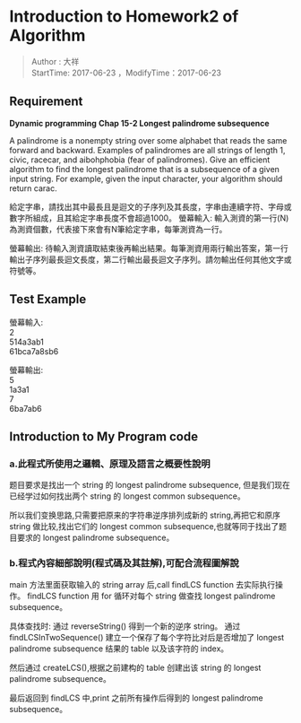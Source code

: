 # Introduction to Homework2 of Algorithm
> Author : 大祥  
> StartTime: 2017-06-23 ，ModifyTime：2017-06-23

## Requirement
**Dynamic programming**
**Chap 15-2 Longest palindrome subsequence**

A palindrome is a nonempty string over some alphabet that reads the same forward and backward. Examples of palindromes are all strings of length 1, civic, racecar, and aibohphobia (fear of palindromes). Give an efficient algorithm to find the longest palindrome that is a subsequence of a given input string. For example, given the input character, your algorithm should return carac.

給定字串，請找出其中最長且是迴文的子序列及其長度，字串由連續字符、字母或數字所組成，且其給定字串長度不會超過1000。
螢幕輸入:
輸入測資的第一行(N)為測資個數，代表接下來會有N筆給定字串，每筆測資為一行。

螢幕輸出:
待輸入測資讀取結束後再輸出結果。每筆測資用兩行輸出答案，第一行輸出子序列最長迴文長度，第二行輸出最長迴文子序列。請勿輸出任何其他文字或符號等。

## Test Example
螢幕輸入:   
2    
514a3ab1    
61bca7a8sb6  

螢幕輸出:  
5  
1a3a1  
7  
6ba7ab6  

## Introduction to My Program code
### a.此程式所使用之邏輯、原理及語言之概要性說明
题目要求是找出一个 string 的 longest palindrome subsequence, 但是我们现在已经学过如何找出两个 string 的 longest common subsequence。

所以我们变换思路,只需要把原来的字符串逆序排列成新的 string,再把它和原序 string 做比较,找出它们的 longest common subsequence,也就等同于找出了题目要求的 longest palindrome subsequence。

### b.程式內容細部說明(程式碼及其註解),可配合流程圖解說
main 方法里面获取输入的 string array 后,call findLCS function 去实际执行操作。
findLCS function 用 for 循环对每个 string 做查找 longest palindrome
subsequence。

具体查找时:
通过 reverseString() 得到一个新的逆序 string。
通过 findLCSInTwoSequence() 建立一个保存了每个字符比对后是否增加了
longest palindrome subsequence 结果的 table 以及该字符的 index。

然后通过 createLCS(),根据之前建构的 table 创建出该 string 的 longest
palindrome subsequence。

最后返回到 findLCS 中,print 之前所有操作后得到的 longest palindrome
subsequence。
